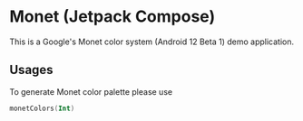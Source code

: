 # Monet (Jetpack Compose)

This is a Google's Monet color system (Android 12 Beta 1) demo application.

## Usages

To generate Monet color palette please use

```kotlin
monetColors(Int)
```
